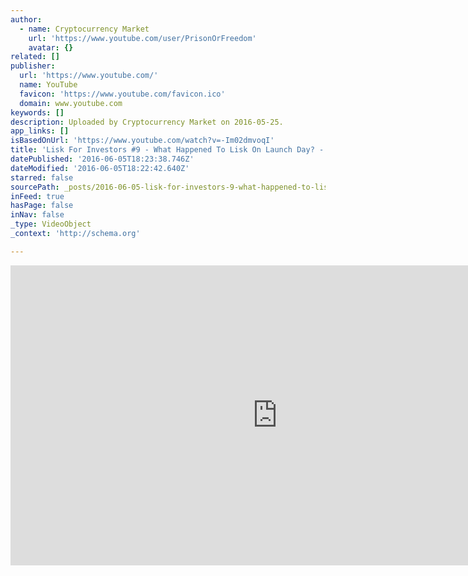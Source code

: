 ```yaml
---
author:
  - name: Cryptocurrency Market
    url: 'https://www.youtube.com/user/PrisonOrFreedom'
    avatar: {}
related: []
publisher:
  url: 'https://www.youtube.com/'
  name: YouTube
  favicon: 'https://www.youtube.com/favicon.ico'
  domain: www.youtube.com
keywords: []
description: Uploaded by Cryptocurrency Market on 2016-05-25.
app_links: []
isBasedOnUrl: 'https://www.youtube.com/watch?v=-Im02dmvoqI'
title: 'Lisk For Investors #9 - What Happened To Lisk On Launch Day? - By Tai Zen'
datePublished: '2016-06-05T18:23:38.746Z'
dateModified: '2016-06-05T18:22:42.640Z'
starred: false
sourcePath: _posts/2016-06-05-lisk-for-investors-9-what-happened-to-lisk-on-launch-day.md
inFeed: true
hasPage: false
inNav: false
_type: VideoObject
_context: 'http://schema.org'

---
```

<iframe src="https://cdn.embedly.com/widgets/media.html?src=https%3A%2F%2Fwww.youtube.com%2Fembed%2F-Im02dmvoqI%3Ffeature%3Doembed&amp;url=http%3A%2F%2Fwww.youtube.com%2Fwatch%3Fv%3D-Im02dmvoqI&amp;image=https%3A%2F%2Fi.ytimg.com%2Fvi%2F-Im02dmvoqI%2Fhqdefault.jpg&amp;key=b7d04c9b404c499eba89ee7072e1c4f7&amp;type=text%2Fhtml&amp;schema=youtube" width="854" height="480" scrolling="no" frameborder="0" allowfullscreen="" style=""></iframe>